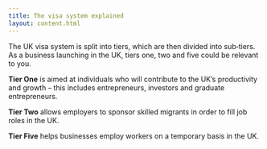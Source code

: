 ```yaml
---
title: The visa system explained
layout: content.html
---
```


The UK visa system is split into tiers, which are then divided into sub‐tiers. As a business launching in the UK, tiers one, two and five could be relevant to you. 

**Tier One** is aimed at individuals who will contribute to the UK’s productivity and growth – this includes entrepreneurs, investors and graduate entrepreneurs.

**Tier Two** allows employers to sponsor skilled migrants in order to fill job roles in the UK.

**Tier Five** helps businesses employ workers on a temporary basis in the UK. 